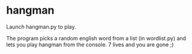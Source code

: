 # hangman
Launch hangman.py to play.

The program picks a random english word from a list (in wordlist.py) and lets you play hangman from the console.
7 lives and you are gone ;)
